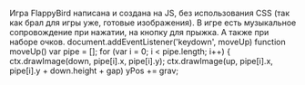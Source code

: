 Игра FlappyBird написана и создана на JS, без использования CSS (так как брал для игры уже, готовые изображения).
В игре есть музыкальное сопровождение при нажатии, на кнопку для прыжка. А также при наборе очков.
document.addEventListener('keydown', moveUp)
function moveUp()
var pipe = [];
for (var i = 0; i < pipe.length; i++) {
        ctx.drawImage(down, pipe[i].x, pipe[i].y);
        ctx.drawImage(up, pipe[i].x, pipe[i].y + down.height + gap)
        yPos += grav;
